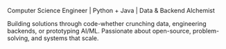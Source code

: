 Computer Science Engineer | Python + Java | Data & Backend Alchemist

Building solutions through code-whether crunching data, engineering backends, or prototyping AI/ML.
Passionate about open-source, problem-solving, and systems that scale.
